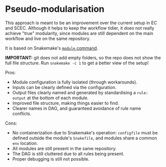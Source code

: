 # Pseudo-modularisation

This approach is meant to be an improvement over the current setup in EC and SCEC. Although it helps to keep the workflow tidier, it does not really achieve "true" modularity, since modules are still dependent on the main workflow and live on the same repository.

It is based on Snakemake's [`module` command](https://snakemake.readthedocs.io/en/stable/snakefiles/modularization.html#modules).

**IMPORTANT:** git does not add empty folders, so the repo does not show the full file structure. Run `snakemake -c 1` to get a better view of the setup!

Pros:

- Module configuration is fully isolated (through workarounds).
- Inputs can be clearly defined via the configuration.
- Output files clearly named and generated by standardising a `rule: output` at the bottom of each module.
- Improved file structure, making things easier to find.
- Clearer names in DAG, and guaranteed avoidance of rule name conflicts.

Cons:

- No containerization due to Snakemake's operation: `configfile` must be defined outside the module's `Snakefile`, and modules share a common `env` location.
- All modules are still present in the same repository.
- The DAG is still cluttered due to all rules being present.
- Proper debugging is still not possible.

